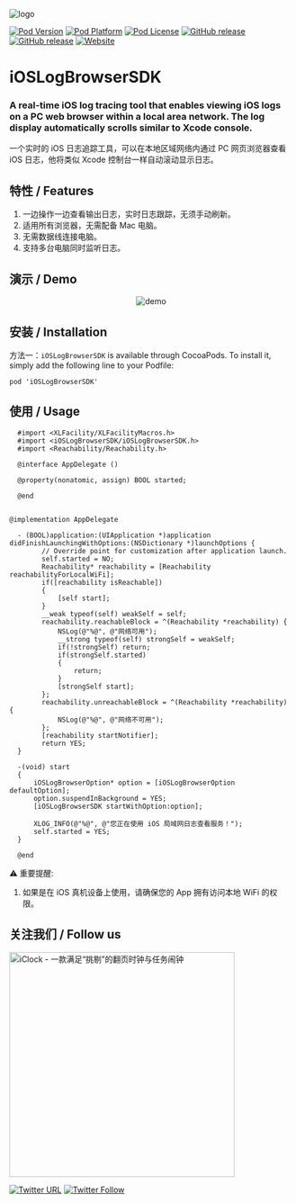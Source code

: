 ![logo](https://github.com/pcjbird/iOSLogBrowserSDK/raw/master/logo.png)

[![Pod Version](http://img.shields.io/cocoapods/v/iOSLogBrowserSDK.svg?style=flat)](https://cocoapods.org/pods/iOSLogBrowserSDK)
[![Pod Platform](http://img.shields.io/cocoapods/p/iOSLogBrowserSDK.svg?style=flat)](https://cocoapods.org/pods/iOSLogBrowserSDK)
[![Pod License](http://img.shields.io/cocoapods/l/iOSLogBrowserSDK.svg)]()
[![GitHub release](https://img.shields.io/github/release/pcjbird/iOSLogBrowserSDK.svg)](https://github.com/pcjbird/iOSLogBrowserSDK/releases)
[![GitHub release](https://img.shields.io/github/release-date/pcjbird/iOSLogBrowserSDK.svg)](https://github.com/pcjbird/iOSLogBrowserSDK/releases)
[![Website](https://img.shields.io/website-pcjbird-down-green-red/https/shields.io.svg?label=author)](https://pcjbird.github.io)

# iOSLogBrowserSDK

### A real-time iOS log tracing tool that enables viewing iOS logs on a PC web browser within a local area network. The log display automatically scrolls similar to Xcode console.

一个实时的 iOS 日志追踪工具，可以在本地区域网络内通过 PC 网页浏览器查看 iOS 日志，他将类似 Xcode 控制台一样自动滚动显示日志。

## 特性 / Features

1. 一边操作一边查看输出日志，实时日志跟踪，无须手动刷新。
2. 适用所有浏览器，无需配备 Mac 电脑。
3. 无需数据线连接电脑。
4. 支持多台电脑同时监听日志。

## 演示 / Demo

<p align="center"><img src="https://github.com/pcjbird/iOSLogBrowserSDK/raw/master/demo.jpg" title="demo"></p>

## 安装 / Installation

方法一：`iOSLogBrowserSDK` is available through CocoaPods. To install it, simply add the following line to your Podfile:

```
pod 'iOSLogBrowserSDK'
```

## 使用 / Usage

```objc
  #import <XLFacility/XLFacilityMacros.h>
  #import <iOSLogBrowserSDK/iOSLogBrowserSDK.h>
  #import <Reachability/Reachability.h>
```

```objc
  @interface AppDelegate ()

  @property(nonatomic, assign) BOOL started;

  @end
```

```objc

@implementation AppDelegate

  - (BOOL)application:(UIApplication *)application didFinishLaunchingWithOptions:(NSDictionary *)launchOptions {
        // Override point for customization after application launch.
        self.started = NO;
        Reachability* reachability = [Reachability reachabilityForLocalWiFi];
        if([reachability isReachable])
        {
            [self start];
        }
        __weak typeof(self) weakSelf = self;
        reachability.reachableBlock = ^(Reachability *reachability) {
            NSLog(@"%@", @"网络可用");
            __strong typeof(self) strongSelf = weakSelf;
            if(!strongSelf) return;
            if(strongSelf.started)
            {
                return;
            }
            [strongSelf start];
        };
        reachability.unreachableBlock = ^(Reachability *reachability) {
            NSLog(@"%@", @"网络不可用");
        };
        [reachability startNotifier];
        return YES;
  }

  -(void) start
  {
      iOSLogBrowserOption* option = [iOSLogBrowserOption defaultOption];
      option.suspendInBackground = YES;
      [iOSLogBrowserSDK startWithOption:option];

      XLOG_INFO(@"%@", @"您正在使用 iOS 局域网日志查看服务！");
      self.started = YES;
  }

  @end

```

⚠️ 重要提醒:

1. 如果是在 iOS 真机设备上使用，请确保您的 App 拥有访问本地 WiFi 的权限。

## 关注我们 / Follow us

<a href="https://itunes.apple.com/cn/app/iclock-一款满足-挑剔-的翻页时钟与任务闹钟/id1128196970?pt=117947806&ct=com.github.pcjbird.QuickTraceiOSLogger&mt=8"><img src="https://github.com/pcjbird/AssetsExtractor/raw/master/iClock.gif" width="400" title="iClock - 一款满足“挑剔”的翻页时钟与任务闹钟"></a>

[![Twitter URL](https://img.shields.io/twitter/url/http/shields.io.svg?style=social)](https://twitter.com/intent/tweet?text=https://github.com/pcjbird/QuickTraceiOSLogger)
[![Twitter Follow](https://img.shields.io/twitter/follow/pcjbird.svg?style=social)](https://twitter.com/pcjbird)
